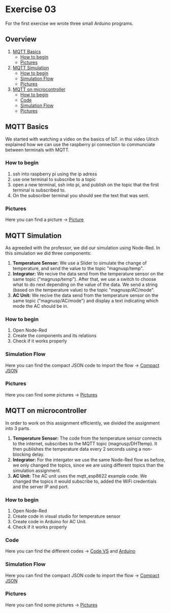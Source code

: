 # Exercise 03
For the first exercise we wrote three small Arduino programs.

## Overview
1. [MQTT Basics](/Teamfolder/Group1/exercises/exercise03/README.md#mqtt-basics)
	- [How to begin](/Teamfolder/Group1/exercises/exercise03/README.md#how-to-begin)
	- [Pictures](/Teamfolder/Group1/exercises/exercise03/README.md#pictures)
2. [MQTT Simulation](/Teamfolder/Group1/exercises/exercise03/README.md#mqtt-simulation)
	- [How to begin](/Teamfolder/Group1/exercises/exercise03/README.md#how-to-begin-1)
	- [Simulation Flow](/Teamfolder/Group1/exercises/exercise03/README.md#simulation-flow)
	- [Pictures](/Teamfolder/Group1/exercises/exercise03/README.md#pictures-1)
3. [MQTT on microcontroller](/Teamfolder/Group1/exercises/exercise03/README.md#mqtt-on-microcontroller)
	- [How to begin](/Teamfolder/Group1/exercises/exercise03/README.md#how-to-begin-2)
	- [Code](/Teamfolder/Group1/exercises/exercise03/README.md#code)
	- [Simulation Flow](/Teamfolder/Group1/exercises/exercise03/README.md#simulation-flow-1)
	- [Pictures](/Teamfolder/Group1/exercises/exercise03/README.md#pictures-2)

## MQTT Basics
We started with watching a video on the basics of IoT. in thsi video Ulrich explained how we can use the raspberry pi connection to communciate between terminals with MQTT.

### How to begin
1. ssh into raspberry pi using the ip adress
2. use one terminal to subscribe to a topic
3. open a new terminal, ssh into pi, and publish on the topic that the first terminal is subscribed to.
4. On the subscriber terminal you should see the text that was sent.

### Pictures
Here you can find a picture -> [Picture](/Teamfolder/Group1/pictures/exercise03/MQTT_BASICS/)

## MQTT Simulation
As agreeded with the professor, we did our simulation using Node-Red. In this simulation we did three components:

1. **Temperature Sensor:**  We use a Slider to simulate the change of temperature, and send the value to the topic "magnusp/temp".
2. **Integrator:** We recive the data send from the temperature sensor on the same topic ("magnusp/temp"). After that, we use a switch to choose what to do next depending on the value of the data. We send a string (based on the temperature value) to the topic "magnusp/AC/mode". 
3. **AC Unit:** We recive the data send from the temperature sensor on the same topic ("magnusp/AC/mode") and display a text indicating which mode the AC should be in.

### How to begin
1. Open Node-Red
2. Create the components and its relations
3. Check if it works properly

### Simulation Flow
Here you can find the compact JSON code to import the flow -> [Compact JSON](/Teamfolder/Group1/exercises/exercise03/MQTT-Simulation/MQTT-Simulation-flow.txt)

### Pictures
Here you can find some pictures -> [Pictures](/Teamfolder/Group1/pictures/exercise03/MQTT_Simulation//)

## MQTT on microcontroller
In order to work on this assignment efficiently, we divided the assignment into 3 parts. 
1. **Temperature Sensor:**  The code from the temperature sensor connects to the internet, subscribes to the MQTT topic (magnusp/DHTtemp). It then publishes the temperature data every 2 seconds using a non-blocking delay. 
2. **Integrator:** For the intergator we use the same Node-Red flow as before, we only changed the topics, since we are using different topics than the simulation assignment.
3. **AC Unit:** The AC unit uses the mqtt_esp8622 example code. We changed the topics it would subscribe to, added the WiFi credentials and the server IP and port. 

### How to begin
1. Open Node-Red
2. Create code in visual studio for temperature sensor
3. Create code in Arduino for AC Unit.
4. Check if it works properly

### Code
Here you can find the different codes -> [Code VS](/Teamfolder/Group1/exercises/exercise03/ESP32%20to%20MQTT%20(DHT22)/) and 
 [Arduino](/Teamfolder/Group1/exercises/exercise03/mqttAC/mqttAC.ino)

### Simulation Flow
Here you can find the compact JSON code to import the flow -> [Compact JSON](/Teamfolder/Group1/exercises/exercise03/MQTT-Simulation/MQTT-Simulation-flow.txt)

### Pictures
Here you can find some pictures -> [Pictures](/Teamfolder/Group1/pictures/exercise03/MQTT_microcontroler/)
